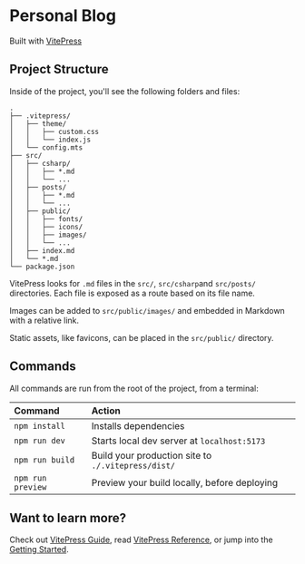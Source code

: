 # Personal Blog

Built with [VitePress](https://vitepress.dev)

## Project Structure

Inside of the project, you'll see the following folders and files:

```
.
├── .vitepress/
│   ├── theme/
│   │   ├── custom.css
│   │   └── index.js
│   └── config.mts
├── src/
│   ├── csharp/
│   │   ├── *.md
│   │   └── ...
│   ├── posts/
│   │   ├── *.md
│   │   └── ...
│   ├── public/
│   │   ├── fonts/
│   │   ├── icons/
│   │   ├── images/
│   │   └── ...
│   ├── index.md
│   └── *.md
└── package.json
```

VitePress looks for `.md` files in the `src/`, `src/csharp`and `src/posts/` directories. Each file is exposed as a route based on its file name.

Images can be added to `src/public/images/` and embedded in Markdown with a relative link.

Static assets, like favicons, can be placed in the `src/public/` directory.

## Commands

All commands are run from the root of the project, from a terminal:

| Command           | Action                                             |
| :---------------- | :------------------------------------------------- |
| `npm install`     | Installs dependencies                              |
| `npm run dev`     | Starts local dev server at `localhost:5173`        |
| `npm run build`   | Build your production site to `./.vitepress/dist/` |
| `npm run preview` | Preview your build locally, before deploying       |

## Want to learn more?

Check out [VitePress Guide](https://vitepress.dev/guide/what-is-vitepress), read [VitePress Reference](https://vitepress.dev/reference/site-config), or jump into the [Getting Started](https://vitepress.dev/guide/getting-started).
